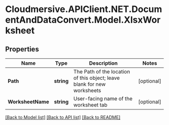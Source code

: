 # Cloudmersive.APIClient.NET.DocumentAndDataConvert.Model.XlsxWorksheet
## Properties

Name | Type | Description | Notes
------------ | ------------- | ------------- | -------------
**Path** | **string** | The Path of the location of this object; leave blank for new worksheets | [optional] 
**WorksheetName** | **string** | User-facing name of the worksheet tab | [optional] 

[[Back to Model list]](../README.md#documentation-for-models) [[Back to API list]](../README.md#documentation-for-api-endpoints) [[Back to README]](../README.md)

